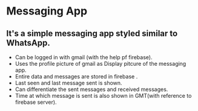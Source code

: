 # Messaging App
## It's a simple messaging app styled similar to WhatsApp.
* Can be logged in with gmail (with the help pf firebase).
* Uses the profile picture of gmail as Display pitcure of the messaging app.
* Entire data and messages are stored in firebase .
* Last seen and last message sent is shown.
* Can differentiate the sent messages and received messages.
* Time at which message is sent is also shown in GMT(with reference to firebase server).

